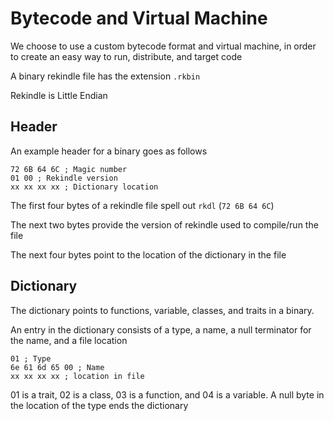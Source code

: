 # Bytecode and Virtual Machine

We choose to use a custom bytecode format and virtual machine,
in order to create an easy way to run, distribute, and target code

A binary rekindle file has the extension `.rkbin`

Rekindle is Little Endian

## Header

An example header for a binary goes as follows
```
72 6B 64 6C ; Magic number
01 00 ; Rekindle version
xx xx xx xx ; Dictionary location
```

The first four bytes of a rekindle file spell out `rkdl` (`72 6B 64 6C`)

The next two bytes provide the version of rekindle used to compile/run the file

The next four bytes point to the location of the dictionary in the file

## Dictionary

The dictionary points to functions,
variable, classes, and traits in a binary.

An entry in the dictionary consists of a type, a name,
a null terminator for the name, and a file location

```
01 ; Type
6e 61 6d 65 00 ; Name
xx xx xx xx ; location in file
```

01 is a trait, 02 is a class, 03 is a function, and 04 is a variable.
A null byte in the location of the type ends the dictionary